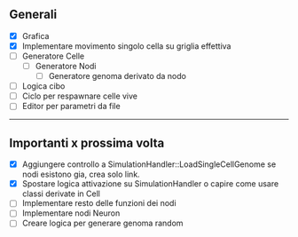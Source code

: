 ## Generali
- [x] Grafica
- [x] Implementare movimento singolo cella su griglia effettiva
- [ ] Generatore Celle
	- [ ] Generatore Nodi
		- [ ] Generatore genoma derivato da nodo
- [ ] Logica cibo
- [ ] Ciclo per respawnare celle vive
- [ ] Editor per parametri da file

---

## Importanti x prossima volta
- [x] Aggiungere controllo a SimulationHandler::LoadSingleCellGenome se nodi esistono gia, crea solo link.
- [x] Spostare logica attivazione su SimulationHandler o capire come usare classi derivate in Cell
- [ ] Implementare resto delle funzioni dei nodi
- [ ] Implementare nodi Neuron
- [ ] Creare logica per generare genoma random
